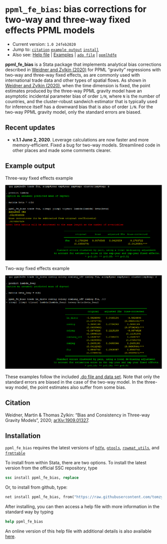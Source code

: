 # `ppml_fe_bias`: bias corrections for two-way and three-way fixed effects PPML models

- Current version: `1.0 24feb2020`
- Jump to: [`citation`](#citation) [`example output`](#example-output) [`install`](#installation)
- Also see: [Help file](https://github.com/tomzylkin/ppml_fe_bias/blob/master/help%20file%20(ppml_fe_bias).pdf) | [Examples](https://github.com/tomzylkin/ppml_fe_bias/blob/master/examples/EXAMPLE%20DO%20FILE%20(ppml_fe_bias).do) | [`ado file`](https://github.com/tomzylkin/ppml_fe_bias/blob/master/src/ppml_fe_bias.ado) | [`ppmlhdfe`](https://github.com/sergiocorreia/ppmlhdfe) 

**ppml_fe_bias** is a Stata package that implements analytical bias corrections described in [Weidner and Zylkin (2020)](https://arxiv.org/abs/1909.01327) for PPML “gravity” regressions with two-way and three-way fixed effects, as are commonly used with international trade data and other types of spatial flows. As shown in [Weidner and Zylkin (2020)](https://arxiv.org/abs/1909.01327), when the time dimension is fixed, the point estimates produced by the three-way PPML gravity model have an asymptotic incidental parameter bias of order `1/N`, where `N` is the number of countries, and the cluster-robust sandwich estimator that is typically used for inference itself has a downward bias that is also of order `1/N`. For the two-way PPML gravity model, only the standard errors are biased.

## Recent updates
- **v.1.1 June 2, 2020**. Leverage calculations are now faster and more memory-efficient. Fixed a bug for two-way models. Streamlined code in other places and made some comments clearer.

## Example output

Three-way fixed effects example

<p align="center"><img src="https://github.com/tomzylkin/ppml_fe_bias/blob/master/examples/figures/example%20output%20(3%20way).png?raw=true" alt="example output"/></p>

Two-way fixed effects example

<p align="center"><img src="https://github.com/tomzylkin/ppml_fe_bias/blob/master/examples/figures/example%20output%20(2way).png?raw=true" alt="example output (2 way)"/></p>

These examples follow the included [.do file and data set](https://github.com/tomzylkin/ppml_fe_bias/blob/master/examples/EXAMPLE%20DO%20FILE%20(ppml_fe_bias).do). Note that only the standard errors are biased in the case of the two-way model. In the three-way model, the point estimates also suffer from some bias. 

## Citation

Weidner, Martin & Thomas Zylkin: “Bias and Consistency in Three-way Gravity Models”, 2020; <a href='https://arxiv.org/pdf/1909.01327'>arXiv:1909.01327</a>.

## Installation

`ppml_fe_bias` requires the latest versions of [`hdfe`](https://ideas.repec.org/c/boc/bocode/s457985.html), [`gtools`](https://gtools.readthedocs.io/en/latest/), [`rowmat_utils`](https://ideas.repec.org/c/boc/bocode/s457888.html), and [`frmttable`](https://ideas.repec.org/c/boc/bocode/s375201.html) 

To install from within Stata, there are two options. To install the latest version from the official SSC repository, type

```stata
ssc install ppml_fe_bias, replace
```

Or, to install from github, type:

```stata
net install ppml_fe_bias, from("https://raw.githubusercontent.com/tomzylkin/ppml_fe_bias/master/src") replace
```

After installing, you can then access a help file with more information in the standard way by typing

```stata
help ppml_fe_bias 
```

An online version of this help file with additional details is also available [here](https://github.com/tomzylkin/ppml_fe_bias/blob/master/help%20file%20(ppml_fe_bias).pdf). 


